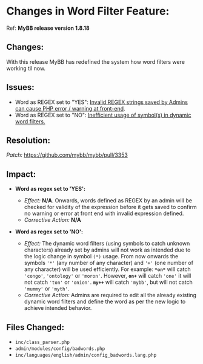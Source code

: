 # Changes in Word Filter Feature:
Ref: **MyBB release version 1.8.18**

## Changes:
With this release MyBB has redefined the system how word filters were working til now.

## Issues:

- Word as REGEX set to "YES": [Invalid REGEX strings saved by Admins can cause PHP error / warning at front-end](https://community.mybb.com/thread-218804.html).
- Word as REGEX set to "NO": [Inefficient usage of symbol(s) in dynamic word filters.](https://community.mybb.com/thread-218066...pid1306324)

## Resolution:
_Patch:_
https://github.com/mybb/mybb/pull/3353

## Impact:
- **Word as regex set to 'YES':**
    - _Effect:_ **N/A**. Onwards, words defined as REGEX by an admin will be checked for validity of the expression before it gets saved to confirm no warning or error at front end with invalid expression defined.
    - _Corrective Action:_ **N/A**
  
- **Word as regex set to 'NO':**

    - _Effect:_ The dynamic word filters (using symbols to catch unknown characters) already set by admins will not work as intended due to the logic change in symbol `(*)` usage. From now onwards the symbols `'*'` (any number of any character) and `'+'` (one number of any character) will be used efficiently. For example: **`*on*`** will catch `'congo'`, `'ontology'` or `'moron'`. However, **`on+`** will catch `'one'` it will not catch `'ton'` or `'onion'`. **`my++`** will catch `'mybb'`, but will not catch `'mummy'` or `'myth'`.
    - _Corrective Action:_ Admins are required to edit all the already existing dynamic word filters and define the word as per the new logic to achieve intended behavior.

## Files Changed:
- `inc/class_parser.php`
- `admin/modules/config/badwords.php`
- `inc/languages/english/admin/config_badwords.lang.php`
